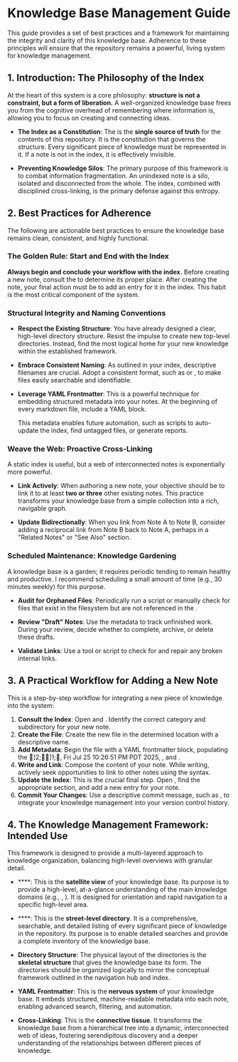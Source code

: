 # Knowledge Base Management Guide

This guide provides a set of best practices and a framework for maintaining the integrity and clarity of this knowledge base. Adherence to these principles will ensure that the repository remains a powerful, living system for knowledge management.

## 1. Introduction: The Philosophy of the Index

At the heart of this system is a core philosophy: **structure is not a constraint, but a form of liberation.** A well-organized knowledge base frees you from the cognitive overhead of remembering where information is, allowing you to focus on creating and connecting ideas.

*   **The Index as a Constitution**: The  is the **single source of truth** for the contents of this repository. It is the constitution that governs the structure. Every significant piece of knowledge must be represented in it. If a note is not in the index, it is effectively invisible.

*   **Preventing Knowledge Silos**: The primary purpose of this framework is to combat information fragmentation. An unindexed note is a silo, isolated and disconnected from the whole. The index, combined with disciplined cross-linking, is the primary defense against this entropy.

## 2. Best Practices for Adherence

The following are actionable best practices to ensure the knowledge base remains clean, consistent, and highly functional.

### The Golden Rule: Start and End with the Index

**Always begin and conclude your workflow with the index.** Before creating a new note, consult the  to determine its proper place. After creating the note, your final action must be to add an entry for it in the index. This habit is the most critical component of the system.

### Structural Integrity and Naming Conventions

*   **Respect the Existing Structure**: You have already designed a clear, high-level directory structure. Resist the impulse to create new top-level directories. Instead, find the most logical home for your new knowledge within the established framework.

*   **Embrace Consistent Naming**: As outlined in your index, descriptive filenames are crucial. Adopt a consistent format, such as  or , to make files easily searchable and identifiable.

*   **Leverage YAML Frontmatter**: This is a powerful technique for embedding structured metadata into your notes. At the beginning of every markdown file, include a YAML block.

    

    This metadata enables future automation, such as scripts to auto-update the index, find untagged files, or generate reports.

### Weave the Web: Proactive Cross-Linking

A static index is useful, but a web of interconnected notes is exponentially more powerful.

*   **Link Actively**: When authoring a new note, your objective should be to link it to at least **two or three** other existing notes. This practice transforms your knowledge base from a simple collection into a rich, navigable graph.

*   **Update Bidirectionally**: When you link from Note A to Note B, consider adding a reciprocal link from Note B back to Note A, perhaps in a "Related Notes" or "See Also" section.

### Scheduled Maintenance: Knowledge Gardening

A knowledge base is a garden; it requires periodic tending to remain healthy and productive. I recommend scheduling a small amount of time (e.g., 30 minutes weekly) for this purpose.

*   **Audit for Orphaned Files**: Periodically run a script or manually check for files that exist in the filesystem but are not referenced in the .

*   **Review "Draft" Notes**: Use the  metadata to track unfinished work. During your review, decide whether to complete, archive, or delete these drafts.

*   **Validate Links**: Use a tool or script to check for and repair any broken internal links.

## 3. A Practical Workflow for Adding a New Note

This is a step-by-step workflow for integrating a new piece of knowledge into the system:

1.  **Consult the Index**: Open  and . Identify the correct category and subdirectory for your new note.
2.  **Create the File**: Create the new  file in the determined location with a descriptive name.
3.  **Add Metadata**: Begin the file with a YAML frontmatter block, populating the ]2;]1;, Fri Jul 25 10:26:51 PM PDT 2025, , and .
4.  **Write and Link**: Compose the content of your note. While writing, actively seek opportunities to link to other notes using the  syntax.
5.  **Update the Index**: This is the crucial final step. Open , find the appropriate section, and add a new entry for your note.
6.  **Commit Your Changes**: Use a descriptive commit message, such as , to integrate your knowledge management into your version control history.

## 4. The Knowledge Management Framework: Intended Use

This framework is designed to provide a multi-layered approach to knowledge organization, balancing high-level overviews with granular detail.

*   ****: This is the **satellite view** of your knowledge base. Its purpose is to provide a high-level, at-a-glance understanding of the main knowledge domains (e.g., , ). It is designed for orientation and rapid navigation to a specific high-level area.

*   ****: This is the **street-level directory**. It is a comprehensive, searchable, and detailed listing of every significant piece of knowledge in the repository. Its purpose is to enable detailed searches and provide a complete inventory of the knowledge base.

*   **Directory Structure**: The physical layout of the directories is the **skeletal structure** that gives the knowledge base its form. The directories should be organized logically to mirror the conceptual framework outlined in the navigation hub and index.

*   **YAML Frontmatter**: This is the **nervous system** of your knowledge base. It embeds structured, machine-readable metadata into each note, enabling advanced search, filtering, and automation.

*   **Cross-Linking**: This is the **connective tissue**. It transforms the knowledge base from a hierarchical tree into a dynamic, interconnected web of ideas, fostering serendipitous discovery and a deeper understanding of the relationships between different pieces of knowledge.

